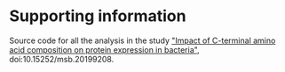 # Supporting information

Source code for all the analysis in the study ["Impact of C-terminal amino acid composition on protein expression in bacteria"](https://doi.org/10.15252/msb.20199208), doi:10.15252/msb.20199208.
